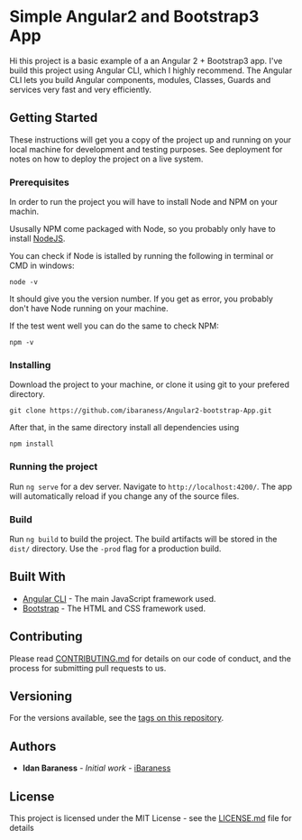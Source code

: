 # Simple Angular2 and Bootstrap3 App

Hi this project is a basic example of a an Angular 2 + Bootstrap3 app. I've build this project using Angular CLI, which I highly recommend. The Angular CLI lets you build Angular components, modules, Classes, Guards and services very fast and very efficiently.

## Getting Started

These instructions will get you a copy of the project up and running on your local machine for development and testing purposes. See deployment for notes on how to deploy the project on a live system.

### Prerequisites

In order to run the project you will have to install Node and NPM on your machin.

Ususally NPM come packaged with Node, so you probably only have to install [NodeJS](https://nodejs.org/en/).

You can check if Node is istalled by running the following in terminal or CMD in windows:

```
node -v
```
It should give you the version number. If you get as error, you probably don't have Node running on your machine.

If the test went well you can do the same to check NPM:

```
npm -v
```

### Installing

Download the project to your machine, or clone it using git to your prefered directory.

```
git clone https://github.com/ibaraness/Angular2-bootstrap-App.git
```

After that, in the same directory install all dependencies using

```
npm install
```

### Running the project

Run `ng serve` for a dev server. Navigate to `http://localhost:4200/`. The app will automatically reload if you change any of the source files.


### Build

Run `ng build` to build the project. The build artifacts will be stored in the `dist/` directory. Use the `-prod` flag for a production build.


## Built With

* [Angular CLI](https://cli.angular.io/) - The main JavaScript framework used.
* [Bootstrap](http://getbootstrap.com/) - The HTML and CSS framework used.

## Contributing

Please read [CONTRIBUTING.md](https://gist.github.com/PurpleBooth/b24679402957c63ec426) for details on our code of conduct, and the process for submitting pull requests to us.

## Versioning

For the versions available, see the [tags on this repository](https://github.com/ibaraness/Angular2-bootstrap-App/tags). 

## Authors

* **Idan Baraness** - *Initial work* - [iBaraness](https://github.com/ibaraness)


## License

This project is licensed under the MIT License - see the [LICENSE.md](LICENSE.md) file for details


